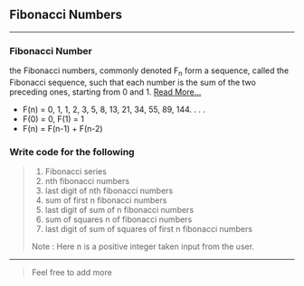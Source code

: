 ## Fibonacci Numbers
<hr>

### Fibonacci Number

  the Fibonacci numbers, commonly denoted F<sub>n</sub> form a sequence, called the Fibonacci sequence, such that each number is the sum of the two preceding ones, starting from 0 and 1. <a href="https://en.wikipedia.org/wiki/Fibonacci_number">Read More...</a>
   
  - F(n) = 0, 1, 1, 2, 3, 5, 8, 13, 21, 34, 55, 89, 144. . . .
  - F(0) = 0,  F(1) = 1
  - F(n) = F(n-1) + F(n-2)
  
### Write code for the following

> <ol>
> <li> Fibonacci series</li>
> <li> nth fibonacci numbers</li>
> <li> last digit of nth fibonacci numbers</li>
> <li> sum of first n fibonacci numbers</li>
> <li> last digit of sum of n fibonacci numbers</li>
> <li> sum of squares n of fibonacci numbers</li>
> <li> last digit of sum of squares of first n fibonacci numbers</li>
> </ol>
> Note : Here n is a positive integer taken input from the user.

<hr>

> Feel free to add more
